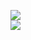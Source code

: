 [![](https://img.shields.io/badge/Made%20With-Github%20Spray-lightgrey.svg?style=for-the-badge&logo=github)](https://github.com/Annihil/github-spray#18989)  
[![](https://i.imgur.com/2DrTn0Z.gif)](https://github.com/Annihil/github-spray)